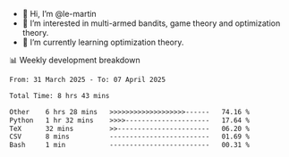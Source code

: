 - 👋 Hi, I’m @le-martin
- 👀 I’m interested in multi-armed bandits, game theory and optimization theory.
- 🌱 I’m currently learning optimization theory.
<!---- 💞️ I’m looking to collaborate on ...
- 📫 How to reach me ...-->

<!---
Tutorial for using WakaTime stats in GitHub profile: https://github.com/athul/waka-readme
-->

📊 Weekly development breakdown
<!--START_SECTION:waka-->

```txt
From: 31 March 2025 - To: 07 April 2025

Total Time: 8 hrs 43 mins

Other    6 hrs 28 mins   >>>>>>>>>>>>>>>>>>>------   74.16 %
Python   1 hr 32 mins    >>>>---------------------   17.64 %
TeX      32 mins         >>-----------------------   06.20 %
CSV      8 mins          -------------------------   01.69 %
Bash     1 min           -------------------------   00.31 %
```

<!--END_SECTION:waka-->

<!---
le-martin/le-martin is a ✨ special ✨ repository because its `README.md` (this file) appears on your GitHub profile.
You can click the Preview link to take a look at your changes.
--->
